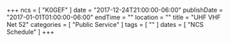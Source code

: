 +++
ncs = [ "K0GEF" ]
date = "2017-12-24T21:00:00-06:00"
publishDate = "2017-01-01T01:00:00-06:00"
endTime = ""
location = ""
title = "UHF VHF Net 52"
categories = [ "Public Service" ]
tags = [ "" ]
dates = [ "NCS Schedule" ]
+++

